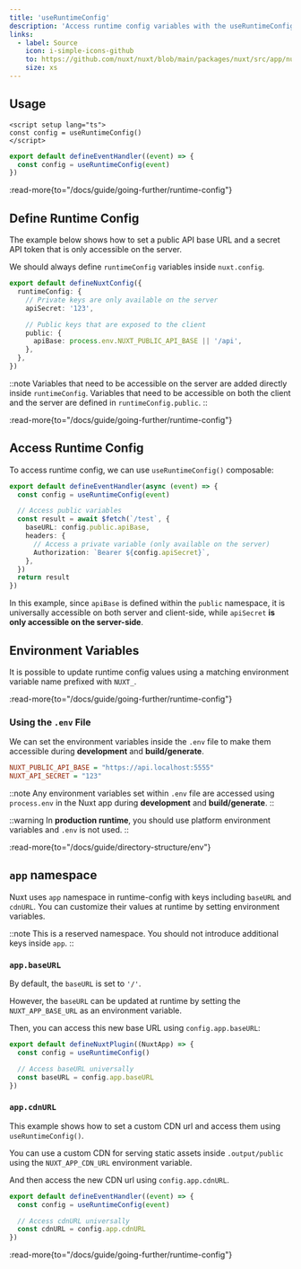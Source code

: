 ```yaml
---
title: 'useRuntimeConfig'
description: 'Access runtime config variables with the useRuntimeConfig composable.'
links:
  - label: Source
    icon: i-simple-icons-github
    to: https://github.com/nuxt/nuxt/blob/main/packages/nuxt/src/app/nuxt.ts
    size: xs
---
```


## Usage

```vue [app.vue]
<script setup lang="ts">
const config = useRuntimeConfig()
</script>
```

```ts [server/api/foo.ts]
export default defineEventHandler((event) => {
  const config = useRuntimeConfig(event)
})
```

:read-more{to="/docs/guide/going-further/runtime-config"}

## Define Runtime Config

The example below shows how to set a public API base URL and a secret API token that is only accessible on the server.

We should always define `runtimeConfig` variables inside `nuxt.config`.

```ts [nuxt.config.ts]
export default defineNuxtConfig({
  runtimeConfig: {
    // Private keys are only available on the server
    apiSecret: '123',

    // Public keys that are exposed to the client
    public: {
      apiBase: process.env.NUXT_PUBLIC_API_BASE || '/api',
    },
  },
})
```

::note
Variables that need to be accessible on the server are added directly inside `runtimeConfig`. Variables that need to be accessible on both the client and the server are defined in `runtimeConfig.public`.
::

:read-more{to="/docs/guide/going-further/runtime-config"}

## Access Runtime Config

To access runtime config, we can use `useRuntimeConfig()` composable:

```ts [server/api/test.ts]
export default defineEventHandler(async (event) => {
  const config = useRuntimeConfig(event)

  // Access public variables
  const result = await $fetch(`/test`, {
    baseURL: config.public.apiBase,
    headers: {
      // Access a private variable (only available on the server)
      Authorization: `Bearer ${config.apiSecret}`,
    },
  })
  return result
})
```

In this example, since `apiBase` is defined within the `public` namespace, it is universally accessible on both server and client-side, while `apiSecret` **is only accessible on the server-side**.

## Environment Variables

It is possible to update runtime config values using a matching environment variable name prefixed with `NUXT_`.

:read-more{to="/docs/guide/going-further/runtime-config"}

### Using the `.env` File

We can set the environment variables inside the `.env` file to make them accessible during **development** and **build/generate**.

```ini [.env]
NUXT_PUBLIC_API_BASE = "https://api.localhost:5555"
NUXT_API_SECRET = "123"
```

::note
Any environment variables set within `.env` file are accessed using `process.env` in the Nuxt app during **development** and **build/generate**.
::

::warning
In **production runtime**, you should use platform environment variables and `.env` is not used.
::

:read-more{to="/docs/guide/directory-structure/env"}

## `app` namespace

Nuxt uses `app` namespace in runtime-config with keys including `baseURL` and `cdnURL`. You can customize their values at runtime by setting environment variables.

::note
This is a reserved namespace. You should not introduce additional keys inside `app`.
::

### `app.baseURL`

By default, the `baseURL` is set to `'/'`.

However, the `baseURL` can be updated at runtime by setting the `NUXT_APP_BASE_URL` as an environment variable.

Then, you can access this new base URL using `config.app.baseURL`:

```ts [/plugins/my-plugin.ts]
export default defineNuxtPlugin((NuxtApp) => {
  const config = useRuntimeConfig()

  // Access baseURL universally
  const baseURL = config.app.baseURL
})
```

### `app.cdnURL`

This example shows how to set a custom CDN url and access them using `useRuntimeConfig()`.

You can use a custom CDN for serving static assets inside `.output/public` using the `NUXT_APP_CDN_URL` environment variable.

And then access the new CDN url using `config.app.cdnURL`.

```ts [server/api/foo.ts]
export default defineEventHandler((event) => {
  const config = useRuntimeConfig(event)

  // Access cdnURL universally
  const cdnURL = config.app.cdnURL
})
```

:read-more{to="/docs/guide/going-further/runtime-config"}
